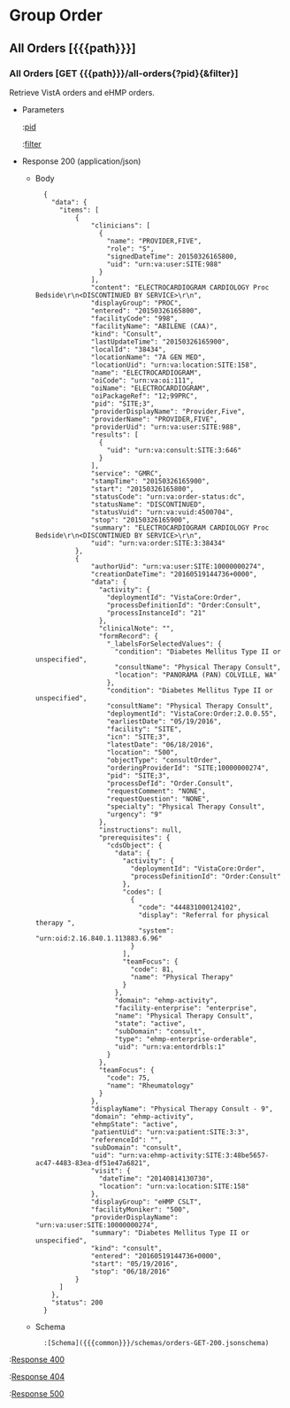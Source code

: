 # Group Order

## All Orders [{{{path}}}]

### All Orders [GET {{{path}}}/all-orders{?pid}{&filter}]

Retrieve VistA orders and eHMP orders.

+ Parameters

    :[pid]({{{common}}}/parameters/pid.md)

    :[filter]({{{common}}}/parameters/filter.md)

+ Response 200 (application/json)

	+ Body

		    {
			  "data": {
		    	"items": [
		     		{
				        "clinicians": [
				          {
				            "name": "PROVIDER,FIVE",
				            "role": "S",
				            "signedDateTime": 20150326165800,
				            "uid": "urn:va:user:SITE:988"
				          }
				        ],
				        "content": "ELECTROCARDIOGRAM CARDIOLOGY Proc Bedside\r\n<DISCONTINUED BY SERVICE>\r\n",
				        "displayGroup": "PROC",
				        "entered": "20150326165800",
				        "facilityCode": "998",
				        "facilityName": "ABILENE (CAA)",
				        "kind": "Consult",
				        "lastUpdateTime": "20150326165900",
				        "localId": "38434",
				        "locationName": "7A GEN MED",
				        "locationUid": "urn:va:location:SITE:158",
				        "name": "ELECTROCARDIOGRAM",
				        "oiCode": "urn:va:oi:111",
				        "oiName": "ELECTROCARDIOGRAM",
				        "oiPackageRef": "12;99PRC",
				        "pid": "SITE;3",
				        "providerDisplayName": "Provider,Five",
				        "providerName": "PROVIDER,FIVE",
				        "providerUid": "urn:va:user:SITE:988",
				        "results": [
				          {
				            "uid": "urn:va:consult:SITE:3:646"
				          }
				        ],
				        "service": "GMRC",
				        "stampTime": "20150326165900",
				        "start": "20150326165800",
				        "statusCode": "urn:va:order-status:dc",
				        "statusName": "DISCONTINUED",
				        "statusVuid": "urn:va:vuid:4500704",
				        "stop": "20150326165900",
				        "summary": "ELECTROCARDIOGRAM CARDIOLOGY Proc Bedside\r\n<DISCONTINUED BY SERVICE>\r\n",
				        "uid": "urn:va:order:SITE:3:38434"
			      	},
			      	{
		        		"authorUid": "urn:va:user:SITE:10000000274",
				        "creationDateTime": "20160519144736+0000",
				        "data": {
				          "activity": {
				            "deploymentId": "VistaCore:Order",
				            "processDefinitionId": "Order:Consult",
				            "processInstanceId": "21"
				          },
				          "clinicalNote": "",
				          "formRecord": {
				            "_labelsForSelectedValues": {
				              "condition": "Diabetes Mellitus Type II or unspecified",
				              "consultName": "Physical Therapy Consult",
				              "location": "PANORAMA (PAN) COLVILLE, WA"
				            },
				            "condition": "Diabetes Mellitus Type II or unspecified",
				            "consultName": "Physical Therapy Consult",
				            "deploymentId": "VistaCore:Order:2.0.0.55",
				            "earliestDate": "05/19/2016",
				            "facility": "SITE",
				            "icn": "SITE;3",
				            "latestDate": "06/18/2016",
				            "location": "500",
				            "objectType": "consultOrder",
				            "orderingProviderId": "SITE;10000000274",
				            "pid": "SITE;3",
				            "processDefId": "Order.Consult",
				            "requestComment": "NONE",
				            "requestQuestion": "NONE",
				            "specialty": "Physical Therapy Consult",
				            "urgency": "9"
				          },
				          "instructions": null,
				          "prerequisites": {
				            "cdsObject": {
				              "data": {
				                "activity": {
				                  "deploymentId": "VistaCore:Order",
				                  "processDefinitionId": "Order:Consult"
				                },
				                "codes": [
				                  {
				                    "code": "444831000124102",
				                    "display": "Referral for physical therapy ",
				                    "system": "urn:oid:2.16.840.1.113883.6.96"
				                  }
				                ],
				                "teamFocus": {
				                  "code": 81,
				                  "name": "Physical Therapy"
				                }
				              },
				              "domain": "ehmp-activity",
				              "facility-enterprise": "enterprise",
				              "name": "Physical Therapy Consult",
				              "state": "active",
				              "subDomain": "consult",
				              "type": "ehmp-enterprise-orderable",
				              "uid": "urn:va:entordrbls:1"
				            }
				          },
				          "teamFocus": {
				            "code": 75,
				            "name": "Rheumatology"
				          }
				        },
				        "displayName": "Physical Therapy Consult - 9",
				        "domain": "ehmp-activity",
				        "ehmpState": "active",
				        "patientUid": "urn:va:patient:SITE:3:3",
				        "referenceId": "",
				        "subDomain": "consult",
				        "uid": "urn:va:ehmp-activity:SITE:3:48be5657-ac47-4483-83ea-df51e47a6821",
				        "visit": {
				          "dateTime": "20140814130730",
				          "location": "urn:va:location:SITE:158"
				        },
				        "displayGroup": "eHMP CSLT",
				        "facilityMoniker": "500",
				        "providerDisplayName": "urn:va:user:SITE:10000000274",
				        "summary": "Diabetes Mellitus Type II or unspecified",
				        "kind": "consult",
				        "entered": "20160519144736+0000",
				        "start": "05/19/2016",
				        "stop": "06/18/2016"
			      	}
			    ]
			  },
			  "status": 200
			}

    + Schema

    		:[Schema]({{{common}}}/schemas/orders-GET-200.jsonschema)

:[Response 400]({{{common}}}/responses/400.md)

:[Response 404]({{{common}}}/responses/404.md)

:[Response 500]({{{common}}}/responses/500.md)
